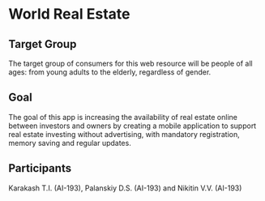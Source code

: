 # World Real Estate
## Target Group
The target group of consumers for this web resource will be people of all ages: from young adults to the elderly, regardless of gender.
## Goal
The goal of this app is increasing the availability of real estate online between investors and owners by creating a mobile application to support real estate investing without advertising, with mandatory registration, memory saving and regular updates.
## Participants
Karakash T.I. (AI-193), Palanskiy D.S. (AI-193) and Nikitin V.V. (AI-193)
